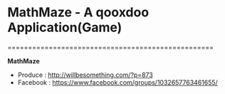 # MathMaze - A qooxdoo Application(Game)
==================================================

**MathMaze**
- Produce : http://willbesomething.com/?p=873
- Facebook : https://www.facebook.com/groups/1032657763461655/